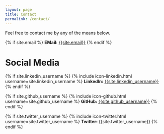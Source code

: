 ```yaml
---
layout: page
title: Contact
permalink: /contact/
---
```


Feel free to contact me by any of the means below.

{% if site.email %}
**EMail:** [{{site.email}}](email:{{site.email}})
{% endif %}

# Social Media
{% if site.linkedin_username %}
{% include icon-linkedin.html username=site.linkedin_username %}
**LinkedIn:** [{{site.linkedin_username}}](https://www.linkedin.com/in/{{site.linkedin_username}})
{% endif %}

{% if site.github_username %}
{% include icon-github.html username=site.github_username %}
**GitHub:** [{{site.github_username}}](https://github.com/{{site.github_username}})
{% endif %}

{% if site.twitter_username %}
{% include icon-twitter.html username=site.twitter_username %}
**Twitter:** {{site.twitter_username}}
{% endif %}

